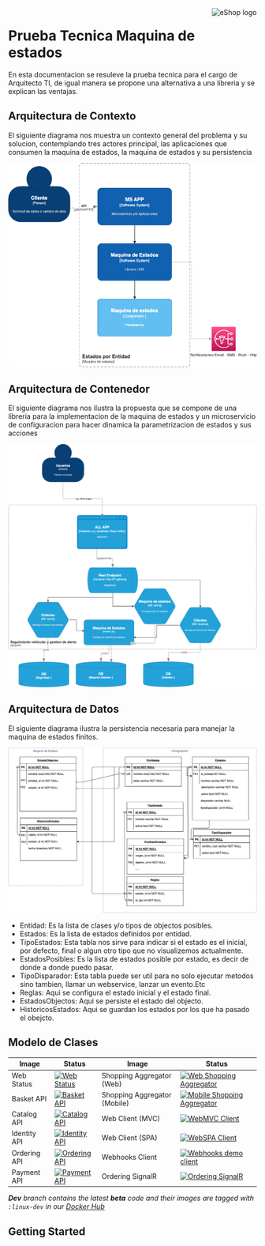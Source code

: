 <a href="https://dot.net/architecture">
   <img src="https://github.com/dotnet-architecture/eShopOnContainers/raw/dev/img/eshop_logo.png" alt="eShop logo" title="eShopOnContainers" align="right" height="60" />
</a>

# Prueba Tecnica Maquina de estados

En esta documentacion se resuleve la prueba tecnica para el cargo de Arquitecto TI, de igual manera se propone una alternativa a una libreria y se explican las ventajas.

## Arquitectura de Contexto

El siguiente diagrama nos muestra un contexto general del problema y su solucion, contemplando tres actores principal, las aplicaciones que consumen la maquina de estados, la maquina de estados y su persistencia

![](img/diagrama-de-contexto.png)

## Arquitectura de Contenedor
El siguiente diagrama nos ilustra la propuesta que se compone de una libreria para la implementacion de la maquina de estados y un microservicio de configuracion para hacer dinamica la parametrizacion de estados y sus  acciones

![](img/diagrama-de-contenedor.png)

## Arquitectura de Datos

El siguiente diagrama ilustra la persistencia necesaria para manejar la maquina de estados finitos.

![](img/diagrama-de-datos.png)

- Entidad: Es la lista de clases y/o tipos de objectos posibles.
- Estados: Es la lista de estados definidos por entidad.
- TipoEstados: Esta tabla nos sirve para indicar si el estado es el inicial, por defecto, final o algun otro tipo que no visualizemos actualmente.
- EstadosPosibles: Es la lista de estados posible por estado, es decir de donde a donde puedo pasar.
- TipoDisparador: Esta tabla puede ser util para no solo ejecutar metodos sino tambien, llamar un webservice, lanzar un evento.Etc
- Reglas: Aqui se configura el estado inicial y el estado final.
- EstadosObjectos: Aqui se persiste el estado del objecto.
- HistoricosEstados: Aqui se guardan los estados por los que ha pasado el obejcto.


## Modelo de Clases
| Image | Status | Image | Status |
| ------------- | ------------- | ------------- | ------------- |
| Web Status |  [![Web Status](https://github.com/dotnet-architecture/eShopOnContainers/workflows/webstatus/badge.svg?branch=dev)](https://github.com/dotnet-architecture/eShopOnContainers/actions?query=workflow%3Awebstatus) | Shopping Aggregator (Web) | [![Web Shopping Aggregator](https://github.com/dotnet-architecture/eShopOnContainers/workflows/webshoppingagg/badge.svg)](https://github.com/dotnet-architecture/eShopOnContainers/actions?query=workflow%3Awebshoppingagg) |
| Basket API | [![Basket API](https://github.com/dotnet-architecture/eShopOnContainers/workflows/basket-api/badge.svg?branch=dev)](https://github.com/dotnet-architecture/eShopOnContainers/actions?query=workflow%3Abasket-api) | Shopping Aggregator (Mobile) | [![Mobile Shopping Aggregator](https://github.com/dotnet-architecture/eShopOnContainers/workflows/mobileshoppingagg/badge.svg?branch=dev)](https://github.com/dotnet-architecture/eShopOnContainers/actions?query=workflow%3Amobileshoppingagg) |
| Catalog API | [![Catalog API](https://github.com/dotnet-architecture/eShopOnContainers/workflows/catalog-api/badge.svg)](https://github.com/dotnet-architecture/eShopOnContainers/actions?query=workflow%3Acatalog-api) | Web Client (MVC) | [![WebMVC Client](https://github.com/dotnet-architecture/eShopOnContainers/workflows/webmvc/badge.svg?branch=dev)](https://github.com/dotnet-architecture/eShopOnContainers/actions?query=workflow%3Awebmvc) |
|Identity API | [![Identity API](https://github.com/dotnet-architecture/eShopOnContainers/workflows/identity-api/badge.svg?branch=dev)](https://github.com/dotnet-architecture/eShopOnContainers/actions?query=workflow%3Aidentity-api) | Web Client (SPA) | [![WebSPA Client](https://github.com/dotnet-architecture/eShopOnContainers/workflows/webspa/badge.svg?branch=dev)](https://github.com/dotnet-architecture/eShopOnContainers/actions?query=workflow%3Awebspa) |
| Ordering API | [![Ordering API](https://github.com/dotnet-architecture/eShopOnContainers/workflows/ordering-api/badge.svg?branch=dev)](https://github.com/dotnet-architecture/eShopOnContainers/actions?query=workflow%3Aordering-api) | Webhooks Client | [![Webhooks demo client](https://github.com/dotnet-architecture/eShopOnContainers/workflows/webhooks-client/badge.svg)](https://github.com/dotnet-architecture/eShopOnContainers/actions?query=workflow%3Awebhooks-client) |
| Payment API | [![Payment API](https://github.com/dotnet-architecture/eShopOnContainers/workflows/payment-api/badge.svg?branch=dev)](https://github.com/dotnet-architecture/eShopOnContainers/actions?query=workflow%3Apayment-api) | Ordering SignalR | [![Ordering SignalR](https://github.com/dotnet-architecture/eShopOnContainers/workflows/ordering-signalrhub/badge.svg)](https://github.com/dotnet-architecture/eShopOnContainers/actions?query=workflow%3Aordering-signalrhub) | |

_**Dev** branch contains the latest **beta** code and their images are tagged with `:linux-dev` in our [Docker Hub](https://hub.docker.com/u/eshop)_

## Getting Started



